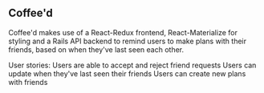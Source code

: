 ## Coffee'd
 Coffee'd makes use of a React-Redux frontend, React-Materialize for styling and a Rails API backend to remind users to make plans with their friends, based on when they've last seen each other.

User stories:
 Users are able to accept and reject friend requests
 Users can update when they've last seen their friends
 Users can create new plans with friends
